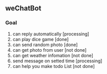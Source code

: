 ## weChatBot

### Goal
1. can reply automatically [processing]
2. can play dice game [done]
3. can send random photo [done]
4. can get photo from user [not done]
5. can get weather infomation [not done]
6. send message on setted time [processing]
7. can help you make todo List [not done]
